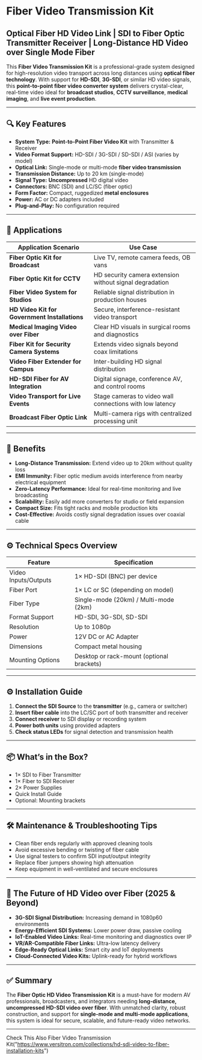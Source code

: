 # Fiber Video Transmission Kit  
## Optical Fiber HD Video Link | SDI to Fiber Optic Transmitter Receiver | Long-Distance HD Video over Single Mode Fiber

This **Fiber Video Transmission Kit** is a professional-grade system designed for high-resolution video transport across long distances using **optical fiber technology**. With support for **HD-SDI**, **3G-SDI**, or similar HD video signals, this **point-to-point fiber video converter system** delivers crystal-clear, real-time video ideal for **broadcast studios**, **CCTV surveillance**, **medical imaging**, and **live event production**.

---

## 🔍 Key Features

- **System Type:** **Point-to-Point Fiber Video Kit** with Transmitter & Receiver  
- **Video Format Support:** HD-SDI / 3G-SDI / SD-SDI / ASI (varies by model)  
- **Optical Link:** Single-mode or multi-mode **fiber video transmission**  
- **Transmission Distance:** Up to 20 km (single-mode)  
- **Signal Type:** **Uncompressed** HD digital video  
- **Connectors:** BNC (SDI) and LC/SC (fiber optic)  
- **Form Factor:** Compact, ruggedized **metal enclosures**  
- **Power:** AC or DC adapters included  
- **Plug-and-Play:** No configuration required  

---

## 🎯 Applications

| Application Scenario                       | Use Case                                                             |
|--------------------------------------------|----------------------------------------------------------------------|
| **Fiber Optic Kit for Broadcast**           | Live TV, remote camera feeds, OB vans                               |
| **Fiber Optic Kit for CCTV**                | HD security camera extension without signal degradation              |
| **Fiber Video System for Studios**          | Reliable signal distribution in production houses                   |
| **HD Video Kit for Government Installations** | Secure, interference-resistant video transport                      |
| **Medical Imaging Video over Fiber**        | Clear HD visuals in surgical rooms and diagnostics                   |
| **Fiber Kit for Security Camera Systems**   | Extends video signals beyond coax limitations                        |
| **Video Fiber Extender for Campus**         | Inter-building HD signal distribution                               |
| **HD-SDI Fiber for AV Integration**         | Digital signage, conference AV, and control rooms                   |
| **Video Transport for Live Events**         | Stage cameras to video wall connections with low latency             |
| **Broadcast Fiber Optic Link**              | Multi-camera rigs with centralized processing unit                   |

---

## 🚦 Benefits

- **Long-Distance Transmission:** Extend video up to 20km without quality loss  
- **EMI Immunity:** Fiber optic medium avoids interference from nearby electrical equipment  
- **Zero-Latency Performance:** Ideal for real-time monitoring and live broadcasting  
- **Scalability:** Easily add more converters for studio or field expansion  
- **Compact Size:** Fits tight racks and mobile production kits  
- **Cost-Effective:** Avoids costly signal degradation issues over coaxial cable  

---

## ⚙️ Technical Specs Overview

| Feature                      | Specification                              |
|-----------------------------|--------------------------------------------|
| Video Inputs/Outputs        | 1× HD-SDI (BNC) per device                  |
| Fiber Port                  | 1× LC or SC (depending on model)           |
| Fiber Type                  | Single-mode (20km) / Multi-mode (2km)      |
| Format Support              | HD-SDI, 3G-SDI, SD-SDI                      |
| Resolution                  | Up to 1080p                                |
| Power                       | 12V DC or AC Adapter                       |
| Dimensions                  | Compact metal housing                      |
| Mounting Options            | Desktop or rack-mount (optional brackets)  |

---

## ⚙️ Installation Guide

1. **Connect the SDI Source** to the **transmitter** (e.g., camera or switcher)  
2. **Insert fiber cable** into the LC/SC port of both transmitter and receiver  
3. **Connect receiver** to SDI display or recording system  
4. **Power both units** using provided adapters  
5. **Check status LEDs** for signal detection and transmission health  

---

## 📦 What’s in the Box?

- 1× SDI to Fiber Transmitter  
- 1× Fiber to SDI Receiver  
- 2× Power Supplies  
- Quick Install Guide  
- Optional: Mounting brackets  

---

## 🛠️ Maintenance & Troubleshooting Tips

- Clean fiber ends regularly with approved cleaning tools  
- Avoid excessive bending or twisting of fiber cable  
- Use signal testers to confirm SDI input/output integrity  
- Replace fiber jumpers showing high attenuation  
- Keep equipment in well-ventilated and secure enclosures  

---

## 🔮 The Future of HD Video over Fiber (2025 & Beyond)

- **3G-SDI Signal Distribution:** Increasing demand in 1080p60 environments  
- **Energy-Efficient SDI Systems:** Lower power draw, passive cooling  
- **IoT-Enabled Video Links:** Real-time monitoring and diagnostics over IP  
- **VR/AR-Compatible Fiber Links:** Ultra-low latency delivery  
- **Edge-Ready Optical Links:** Smart city and IoT deployments  
- **Cloud-Connected Video Kits:** Uplink-ready for hybrid workflows  

---

## ✅ Summary

The **Fiber Optic HD Video Transmission Kit** is a must-have for modern AV professionals, broadcasters, and integrators needing **long-distance, uncompressed HD-SDI video over fiber**. With unmatched clarity, robust construction, and support for **single-mode and multi-mode applications**, this system is ideal for secure, scalable, and future-ready video networks.

---
Check This Also Fiber Video Transmission Kit("https://www.versitron.com/collections/hd-sdi-video-to-fiber-installation-kits")
